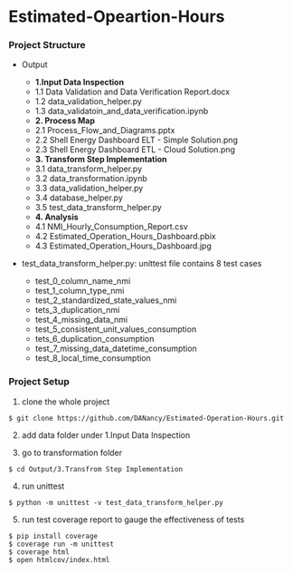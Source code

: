 # Estimated-Opeartion-Hours

### Project Structure
* Output
    * **1.Input Data Inspection**
    * 1.1 Data Validation and Data Verification Report.docx
    * 1.2 data_validation_helper.py
    * 1.3 data_validatoin_and_data_verification.ipynb
    * **2. Process Map**
    * 2.1 Process_Flow_and_Diagrams.pptx
    * 2.2 Shell Energy Dashboard ELT - Simple Solution.png
    * 2.3 Shell Energy Dashboard ETL - Cloud Solution.png
    * **3. Transform Step Implementation**
    * 3.1 data_transform_helper.py
    * 3.2 data_transformation.ipynb
    * 3.3 data_validation_helper.py
    * 3.4 database_helper.py
    * 3.5 test_data_transform_helper.py
    * **4. Analysis**
    * 4.1 NMI_Hourly_Consumption_Report.csv
    * 4.2 Estimated_Operation_Hours_Dashboard.pbix
    * 4.3 Estimated_Operation_Hours_Dashboard.jpg
    
* test_data_transform_helper.py: unittest file contains 8 test cases
    * test_0_column_name_nmi
    * test_1_column_type_nmi
    * test_2_standardized_state_values_nmi
    * tets_3_duplication_nmi
    * test_4_missing_data_nmi
    * test_5_consistent_unit_values_consumption
    * tets_6_duplication_consumption
    * test_7_missing_data_datetime_consumption
    * test_8_local_time_consumption

### Project Setup
1. clone the whole project
```
$ git clone https://github.com/DANancy/Estimated-Operation-Hours.git
```

2. add data folder under 1.Input Data Inspection

3. go to transformation folder
```
$ cd Output/3.Transfrom Step Implementation
```

4. run unittest
```
$ python -m unittest -v test_data_transform_helper.py
```

5.  run test coverage report to gauge the effectiveness of tests
```
$ pip install coverage
$ coverage run -m unittest
$ coverage html
$ open htmlcov/index.html
```
